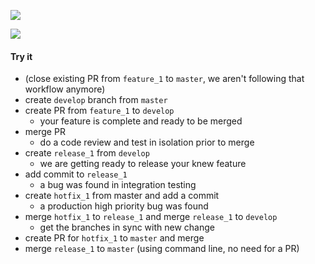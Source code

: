 ![](http://nvie.com/img/git-model@2x.png)

![](https://www.atlassian.com/git/images/tutorials/collaborating/comparing-workflows/gitflow-workflow/01.svg)

#### Try it
- (close existing PR from `feature_1` to `master`, we aren't following that workflow anymore)
- create `develop` branch from `master`
- create PR from `feature_1` to `develop`
  - your feature is complete and ready to be merged
- merge PR
  - do a code review and test in isolation prior to merge
- create `release_1` from `develop`
  - we are getting ready to release your knew feature
- add commit to `release_1`
  - a bug was found in integration testing
- create `hotfix_1` from master and add a commit
  - a production high priority bug was found
- merge `hotfix_1` to `release_1` and merge `release_1` to `develop`
  - get the branches in sync with new change
- create PR for `hotfix_1` to `master` and merge
- merge `release_1` to `master` (using command line, no need for a PR)
